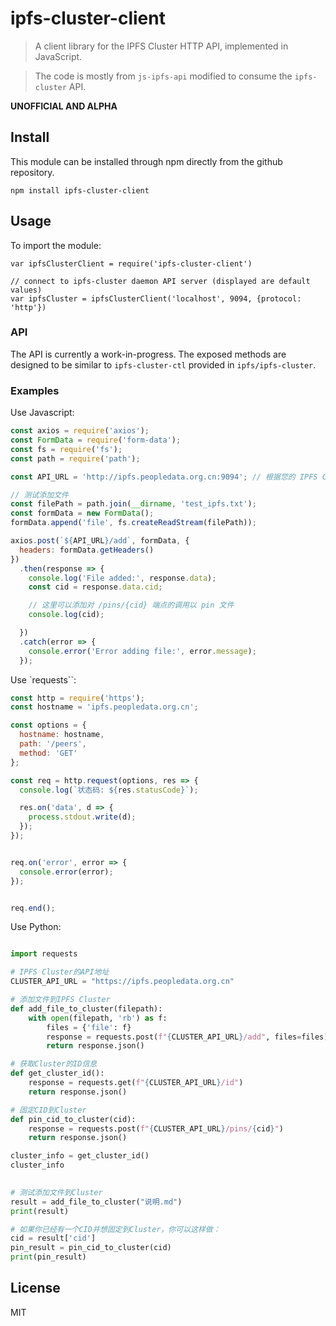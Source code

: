# ipfs-cluster-client

> A client library for the IPFS Cluster HTTP API, implemented in JavaScript. 

> The code is mostly from `js-ipfs-api` modified to consume the `ipfs-cluster` API.


**UNOFFICIAL AND ALPHA**

## Install

This module can be installed through npm directly from the github repository.

`npm install ipfs-cluster-client`

## Usage

To import the module:

```
var ipfsClusterClient = require('ipfs-cluster-client')
```

```
// connect to ipfs-cluster daemon API server (displayed are default values)
var ipfsCluster = ipfsClusterClient('localhost', 9094, {protocol: 'http'})
```

### API

The API is currently a work-in-progress. The exposed methods are designed
to be similar to `ipfs-cluster-ctl` provided in `ipfs/ipfs-cluster`.

### Examples

Use Javascript:
```js
const axios = require('axios');
const FormData = require('form-data');
const fs = require('fs');
const path = require('path');

const API_URL = 'http://ipfs.peopledata.org.cn:9094'; // 根据您的 IPFS Cluster 配置调整

// 测试添加文件
const filePath = path.join(__dirname, 'test_ipfs.txt'); 
const formData = new FormData();
formData.append('file', fs.createReadStream(filePath));

axios.post(`${API_URL}/add`, formData, {
  headers: formData.getHeaders()
})
  .then(response => {
    console.log('File added:', response.data);
    const cid = response.data.cid;

    // 这里可以添加对 /pins/{cid} 端点的调用以 pin 文件
    console.log(cid);

  })
  .catch(error => {
    console.error('Error adding file:', error.message);
  });

```

Use `requests``:
```js
const http = require('https'); 
const hostname = 'ipfs.peopledata.org.cn';

const options = {
  hostname: hostname,
  path: '/peers', 
  method: 'GET' 
};

const req = http.request(options, res => {
  console.log(`状态码: ${res.statusCode}`);

  res.on('data', d => {
    process.stdout.write(d);
  });
});


req.on('error', error => {
  console.error(error);
});


req.end();


```


Use Python:
```python

import requests

# IPFS Cluster的API地址
CLUSTER_API_URL = "https://ipfs.peopledata.org.cn"

# 添加文件到IPFS Cluster
def add_file_to_cluster(filepath):
    with open(filepath, 'rb') as f:
        files = {'file': f}
        response = requests.post(f"{CLUSTER_API_URL}/add", files=files)
        return response.json()

# 获取Cluster的ID信息
def get_cluster_id():
    response = requests.get(f"{CLUSTER_API_URL}/id")
    return response.json()

# 固定CID到Cluster
def pin_cid_to_cluster(cid):
    response = requests.post(f"{CLUSTER_API_URL}/pins/{cid}")
    return response.json()

cluster_info = get_cluster_id()
cluster_info

  
# 测试添加文件到Cluster
result = add_file_to_cluster("说明.md")
print(result)

# 如果你已经有一个CID并想固定到Cluster，你可以这样做：
cid = result['cid']
pin_result = pin_cid_to_cluster(cid)
print(pin_result)

```


## License

MIT
